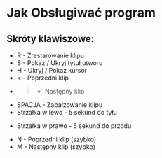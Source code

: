 # Jak Obsługiwać program

## Skróty klawiszowe:

+ R - Zrestarowanie klipu
+ S - Pokaż / Ukryj tytuł utworu
+ H - Ukryj / Pokaż kursor
+ < - Poprzedni klip
+ > - Następny klip
+ SPACJA - Zapałzowanie klipu
+ Strzałka w lewo - 5 sekund do tyłu
- Strzałka w prawo - 5 sekund do przodu
+ N - Poprzedni klip (szybko)
+ M - Następny klip (szybko)
